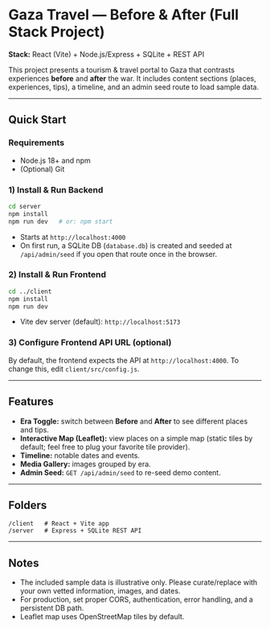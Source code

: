 
# Gaza Travel — Before & After (Full Stack Project)

**Stack:** React (Vite) + Node.js/Express + SQLite + REST API

This project presents a tourism & travel portal to Gaza that contrasts experiences **before** and **after** the war.
It includes content sections (places, experiences, tips), a timeline, and an admin seed route to load sample data.

---

## Quick Start

### Requirements
- Node.js 18+ and npm
- (Optional) Git

### 1) Install & Run Backend
```bash
cd server
npm install
npm run dev   # or: npm start
```
- Starts at `http://localhost:4000`
- On first run, a SQLite DB (`database.db`) is created and seeded at `/api/admin/seed` if you open that route once in the browser.

### 2) Install & Run Frontend
```bash
cd ../client
npm install
npm run dev
```
- Vite dev server (default): `http://localhost:5173`

### 3) Configure Frontend API URL (optional)
By default, the frontend expects the API at `http://localhost:4000`. To change this, edit `client/src/config.js`.

---

## Features
- **Era Toggle:** switch between **Before** and **After** to see different places and tips.
- **Interactive Map (Leaflet):** view places on a simple map (static tiles by default; feel free to plug your favorite tile provider).
- **Timeline:** notable dates and events.
- **Media Gallery:** images grouped by era.
- **Admin Seed:** `GET /api/admin/seed` to re-seed demo content.

---

## Folders
```
/client   # React + Vite app
/server   # Express + SQLite REST API
```

---

## Notes
- The included sample data is illustrative only. Please curate/replace with your own vetted information, images, and dates.
- For production, set proper CORS, authentication, error handling, and a persistent DB path.
- Leaflet map uses OpenStreetMap tiles by default.
